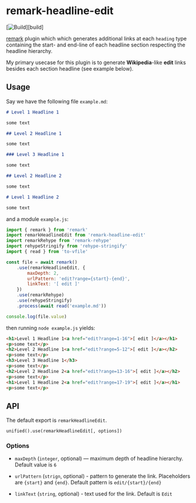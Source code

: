# remark-headline-edit

[![Build][build-badge]][build]

[remark][remark] plugin which which generates additional links at each `heading` type containing the start- and end-line of each headline section respecting the headline hierarchy.

My primary usecase for this plugin is to generate **Wikipedia**-like **edit** links besides each section headline (see example below).

## Usage

Say we have the following file `example.md`:

```markdown
# Level 1 Headline 1

some text

## Level 2 Headline 1

some text

### Level 3 Headline 1

some text

## Level 2 Headline 2

some text

# Level 1 Headline 2

some text
```

and a module `example.js`:

```js
import { remark } from 'remark'
import remarkHeadlineEdit from 'remark-headline-edit'
import remarkRehype from 'remark-rehype'
import rehypeStringify from 'rehype-stringify'
import { read } from 'to-vfile'

const file = await remark()
    .use(remarkHeadlineEdit, {
        maxDepth: 2, 
        urlPattern: 'edit?range={start}-{end}', 
        linkText: '[ edit ]'
    })
    .use(remarkRehype)
    .use(rehypeStringify)
    .process(await read('example.md'))

console.log(file.value)
```

then running `node example.js` yields:

```html
<h1>Level 1 Headline 1<a href="edit?range=1-16">[ edit ]</a></h1>
<p>some text</p>
<h2>Level 2 Headline 1<a href="edit?range=5-12">[ edit ]</a></h2>
<p>some text</p>
<h3>Level 3 Headline 1</h3>
<p>some text</p>
<h2>Level 2 Headline 2<a href="edit?range=13-16">[ edit ]</a></h2>
<p>some text</p>
<h1>Level 1 Headline 2<a href="edit?range=17-19">[ edit ]</a></h1>
<p>some text</p>
```

## API

The default export is `remarkHeadlineEdit`.

```
unified().use(remarkHeadlineEdit[, options])
```

### Options

* `maxDepth` (`integer`, optional) — maximum depth of headline hierarchy. Default value is `6`

* `urlPattern` (`strign`, optional) - pattern to generate the link. Placeholders are `{start}` and `{end}`. Default pattern is `edit/{start}/{end}`

* `linkText` (`string`, optional) - text used for the link. Default is `Edit`


[remark]: https://github.com/remarkjs/remark
[build-badge]: https://github.com/thomd/remark-headline-edit/workflows/main/badge.svg
